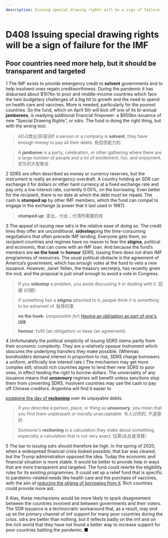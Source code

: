 ```yaml
---
description: Issuing special drawing rights will be a sign of failure for the IMF
---
```


# D408 Issuing special drawing rights will be a sign of failure for the IMF

## Poor countries need more help, but it should be transparent and targeted

 

1 The IMF exists to provide emergency credit to **solvent** governments and to help insolvent ones regain creditworthiness. During the pandemic it has disbursed about $107bn to poor and middle-income countries which face the twin budgetary challenges of a big hit to growth and the need to spend on health care and vaccines. More is needed, particularly for the poorest countries. So the fund, which on April 5th will kick off one of its bi-annual **jamborees**, is readying additional financial firepower: a $650bn issuance of new “Special Drawing Rights”, or sdrs. The fund is doing the right thing, but with the wrong tool.

> ADJ[商业]形容词If a person or a company is **solvent**, they have enough money to pay all their debts. 有偿债能力的 

> A **jamboree** is a party, celebration, or other gathering where there are a large number of people and a lot of excitement, fun, and enjoyment. 欢乐的大型聚会

 

2 SDRS are often described as money or currency reserves, but the instrument is really an emergency overdraft. A country holding an SDR can exchange it for dollars or other hard currency at a fixed exchange rate and pay only a low interest rate, currently 0.05%, on the borrowing. Even better for the recipient, there is no date at which the debt must be repaid. The cash is **stumped up** by other IMF members, which the fund can compel to engage in the exchange (a power that it last used in 1987).

> **stumped up:** 拿出，付出；付清所需要的钱

 

3 The appeal of issuing new sdrs is the relative ease of doing so. The credit lines they offer are unconditional, **sidestep**ping the time-consuming negotiations that often precede IMF lending. Everyone gets them, so recipient countries and regimes have no reason to fear the **stigma**, political and economic, that can come with an IMF loan. And because the fund’s members are **on the hook** to **honour** SDRS, issuing them does not drain IMF programmes of resources. The usual political obstacle is the agreement of America’s government, which has enough votes at the fund to veto a new issuance. However, Janet Yellen, the treasury secretary, has recently given the nod, and the proposal is just small enough to avoid a vote in Congress.

> If you **sidestep** a problem, you avoid discussing it or dealing with it. 回避 (问题)

> If something has a **stigma** attached to it, people think it is something to be ashamed of. 耻辱的事

> **on the hook:** (*responsible for*) [Having an obligation as part of one's role](https://www.wordhippo.com/what-is/another-word-for/on_the_hook.html#C0-1)

> **honour**: fulfil (an obligation) or keep (an agreement).

 

4 Unfortunately the political simplicity of issuing SDRS stems partly from their economic complexity. They are a relatively opaque instrument which obscures the underlying transfers they make possible. (Whereas bondholders demand interest in proportion to risk, SDRS charge borrowers a uniform, artificially low interest rate.) The mechanism may get more complex still, should rich countries agree to lend their new SDRS to poor ones, in effect lending the right to borrow dollars. The universality of any issuance means that **unsavoury** regimes will benefit unless sanctions stop them from converting SDRS. Insolvent countries may use the cash to pay off Chinese creditors. Argentina will find it easier to

[postpone the day of ](https://www.economist.com/node/21800048)**[reckoning](https://www.economist.com/node/21800048)** over its unpayable debts.

> If you describe a person, place, or thing as **unsavoury**, you mean that you find them unpleasant or morally unacceptable. 令人讨厌的; 不道德的

> Someone's **reckoning** is a calculation they make about something, especially a calculation that is not very exact. 估算(此处是清算）

 

5 The bar to issuing sdrs should therefore be high. In the spring of 2020, when a widespread financial crisis looked possible, that bar was cleared, but the Trump administration opposed the idea. Today the economic and financial situation is more stable. It would be better to provide help in ways that are more transparent and targeted. The fund could rewrite the eligibility rules for its existing programmes. It could set up a relief fund that is specific to pandemic-related needs like health care and the purchase of vaccines, with the aim of [reducing the stigma of borrowing from it](https://www.economist.com/node/21800076). Rich countries could provide more aid. 

 

6 Alas, these mechanisms would be more likely to spark disagreement between the countries involved and between governments and their voters. The SDR issuance is a technocratic workaround that, as a result, may end up as the primary channel of imf support for many poor countries during the crisis. sdrs are better than nothing, but it reflects badly on the imf and on the rich world that they have not found a better way to increase support for poor countries battling the pandemic. ■



